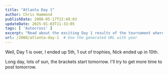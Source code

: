 ```yaml
---
title: "Atlanta Day 1"
author: Chris Hammond
publishDate: 2008-05-17T22:49:03
updateDate: 2025-01-03T11:33:05
tags: [ 'Autocross' ]
excerpt: "Read about the exciting Day 1 results of the tournament where the author placed 5th and aims for a trophy on the blog. Stay tuned for more updates!"
url: /2008/atlanta-day-1  # Use the generated URL with year
---
```

Well, Day 1 is over, I ended up 5th, 1 out of trophies, Nick ended up in 10th. 

Long day, lots of sun, the brackets start tomorrow. I'll try to get more time to post tomorrow.



